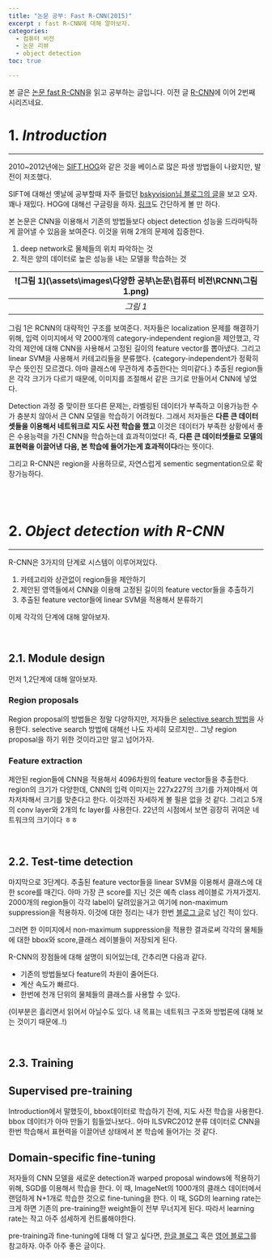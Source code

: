 ```yaml
---
title: "논문 공부: Fast R-CNN(2015)"
excerpt : fast R-CNN에 대해 알아보자.
categories:
  - 컴퓨터 비전
  - 논문 리뷰
  - object detection
toc: true

---
```


본 글은 [논문 fast R-CNN](https://arxiv.org/abs/1504.08083)을 읽고 공부하는 글입니다.
이전 글 [R-CNN]()에 이어 2번째 시리즈네요.

# 1. _Introduction_
---

2010~2012년에는 [SIFT](chrome-extension://efaidnbmnnnibpcajpcglclefindmkaj/https://www.cs.ubc.ca/~lowe/papers/ijcv04.pdf),[HOG]()와 같은 것을 베이스로 많은 파생 방법들이 나왔지만, 발전이 저조했다.

SIFT에 대해선 옛날에 공부할때 자주 들렀던 [bskyvision님 블로그의 글](https://bskyvision.com/21)을 보고 오자. 꽤나 재밌다.
HOG에 대해선 구글링을 하자. [링크](https://blog.naver.com/PostView.nhn?blogId=dongju0531hb&logNo=222443993008)도 간단하게 볼 만 하다.

본 논문은 CNN을 이용해서 기존의 방법들보다 object detection 성능을 드라마틱하게 끌어낼 수 있음을 보여준다. 
이것을 위해 2개의 문제에 집중한다.
1. deep network로 물체들의 위치 파악하는 것
2. 적은 양의 데이터로 높은 성능을 내는 모델을 학습하는 것

|![그림 1](\assets\images\다양한 공부\논문\컴퓨터 비전\RCNN\그림 1.png)|
|:--:|
|_그림 1_|

그림 1은 RCNN의 대략적인 구조를 보여준다. 저자들은 localization 문제를 해결하기 위해, 입력 이미지에서 약 2000개의 category-independent region을 제안했고, 각각의 제안에 대해 CNN을 사용해서 고정된 길이의 feature vector를 뽑아냈다.
그리고 linear SVM을 사용해서 카테고리들을 분류했다. {category-independent가 정확히 무슨 뜻인진 모르겠다. 아마 클래스에 무관하게 추출한다는 의미같다.}
추출된 region들은 각각 크기가 다르기 때문에, 이미지를 조절해서 같은 크기로 만들어서 CNN에 넣었다. 

Detection 과정 중 맞이한 또다른 문제는, 라벨링된 데이터가 부족하고 이용가능한 수가 충분치 않아서 큰 CNN 모델을 학습하기 어려웠다. 
그래서 저자들은 **다른 큰 데이터셋들을 이용해서 네트워크로 지도 사전 학습을 했고** 이것은 데이터가 부족한 상황에서 좋은 수용능력을 가진 CNN을 학습하는데 효과적이었다!
즉, **다른 큰 데이터셋들로 모델의 표현력을 이끌어낸 다음, 본 학습에 들어가는게 효과적이다**라는 뜻이다.

그리고 R-CNN은 region을 사용하므로, 자연스럽게 sementic segmentation으로 확장가능하다.

<br/><br/>

# 2. _Object detection with R-CNN_
---

R-CNN은 3가지의 단계로 시스템이 이루어져있다.
1. 카테고리와 상관없이 region들을 제안하기
2. 제안된 영역들에서 CNN을 이용해 고정된 길이의 feature vector들을 추출하기
3. 추출된 feature vector들에 linear SVM을 적용해서 분류하기

이제 각각의 단계에 대해 알아보자.

<br/>

## 2.1. Module design

먼저 1,2단계에 대해 알아보자.

### Region proposals

Region proposal의 방법들은 정말 다양하지만, 저자들은 [selective search 방법](chrome-extension://efaidnbmnnnibpcajpcglclefindmkaj/http://www.huppelen.nl/publications/selectiveSearchDraft.pdf)을 사용한다.
selective search 방법에 대해선 나도 자세히 모르지만.. 그냥 region proposal을 하기 위한 것이라고만 알고 넘어가자.

### Feature extraction

제안된 region들에 CNN을 적용해서 4096차원의 feature vector들을 추출한다. region의 크기가 다양한데, CNN의 입력 이미지는 227x227의 크기를 가져야해서 여차저차해서 크기를 맞춘다고 한다.
이것까진 자세하게 볼 필욘 없을 것 같다. 그리고 5개의 conv layer와 2개의 fc layer를 사용한다. 22년의 시점에서 보면 굉장히 귀여운 네트워크의 크기이다 ㅎㅎ

<br/>

## 2.2. Test-time detection

마지막으로 3단계다. 추출된 feature vector들을 linear SVM을 이용해서 클래스에 대한 score를 매긴다. 아마 가장 큰 score를 지닌 것은 예측 class 레이블로 가져가겠지.
2000개의 region들이 각각 label이 달려있을거고 여기에 non-maximum suppression을 적용하자. 이것에 대한 정리는 내가 한번 [블로그 글](https://yhyuntak.github.io/%EB%94%A5%EB%9F%AC%EB%8B%9D/object%20detection/object-detection%EC%97%90-%EB%8C%80%ED%95%B4%EC%84%9C-%EC%95%8C%EC%95%84%EB%B3%B4%EC%9E%90-STEP-1/)로 남긴 적이 있다.

그러면 한 이미지에서 non-maximum suppression을 적용한 결과로써 각각의 물체들에 대한 bbox와 score,클래스 레이블들이 저장되게 된다.

R-CNN의 장점들에 대해 설명이 되어있는데, 간추리면 다음과 같다.
* 기존의 방법들보다 feature의 차원이 줄어든다.
* 계산 속도가 빠르다.
* 한번에 천개 단위의 물체들의 클래스를 사용할 수 있다.

(이부분은 흘리면서 읽어서 아닐수도 있다. 내 목표는 네트워크 구조와 방법론에 대해 보는 것이기 때문에..!)

<br/>

## 2.3. Training

## Supervised pre-training

Introduction에서 말했듯이, bbox데이터로 학습하기 전에, 지도 사전 학습을 사용한다. bbox 데이터가 아마 만들기 힘들었나보다..
아마 ILSVRC2012 분류 데이터로 CNN을 한번 학습해서 표현력을 이끌어낸 상태에서 본 학습에 들어가는 것 같다.

## Domain-specific fine-tuning

저자들의 CNN 모델을 새로운 detection과 warped proposal windows에 적용하기 위해, SGD를 이용해서 학습을 한다.
이 때, ImageNet의 1000개의 클래스 데이터에서 랜덤하게 N+1개로 학습한 것으로 fine-tuning을 한다. 이 때, SGD의 learning rate는 크게 하면 기존의 pre-training한 weight들이
전부 무너지게 된다. 따라서 learning rate는 작고 아주 섬세하게 컨트롤해야한다.

pre-training과 fine-tuning에 대해 더 알고 싶다면, [한글 블로그](https://jeinalog.tistory.com/13) 혹은 [영어 블로그](https://towardsdatascience.com/transfer-learning-from-pre-trained-models-f2393f124751)를 참고하자.
아주 아주 좋은 글이다.

